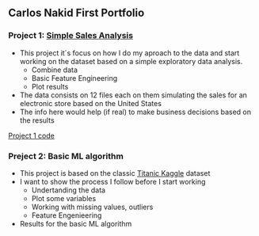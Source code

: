 ## Carlos Nakid First Portfolio

### Project 1: [Simple Sales Analysis](https://github.com/carlosnkd/Simple-Sales-Analysis)

* This project it´s focus on how I do my aproach to the data and start working on the dataset based on a simple exploratory data analysis. 
  * Combine data
  * Basic Feature Engineering
  * Plot results
* The data consists on 12 files each on them simulating the sales for an electronic store based on the United States
* The info here would help (if real) to make business decisions based on the results

[Project 1 code](https://github.com/carlosnkd/Simple-Sales-Analysis/blob/main/Simple%20Sales%20Analysis.ipynb)

### Preject 2: Basic ML algorithm
* This project is based on the classic [Titanic Kaggle](https://www.kaggle.com/c/titanic/data) dataset
* I want to show the process I follow before I start working
  * Undertanding the data
  * Plot some variables
  * Working with missing values, outliers
  * Feature Engenieering
* Results for the basic ML algorithm




